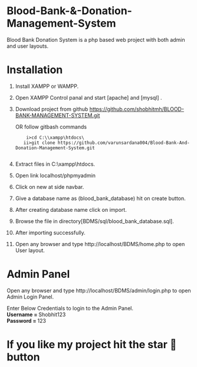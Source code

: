 # Blood-Bank-&-Donation-Management-System

Blood Bank Donation System is a php based web project with both admin and user layouts.

# Installation

1. Install XAMPP or WAMPP.

2. Open XAMPP Control panal and start [apache] and [mysql] .

3. Download project from github https://github.com/shobhitmh/BLOOD-BANK-MANAGEMENT-SYSTEM.git

   OR follow gitbash commands <br>
     ```t
         i>cd C:\\xampp\htdocs\
        ii>git clone https://github.com/varunsardana004/Blood-Bank-And-Donation-Management-System.git
     
     
4. Extract files in C:\xampp\htdocs.

5. Open link localhost/phpmyadmin

6. Click on new at side navbar.

7. Give a database name as (blood_bank_database) hit on create button.

8. After creating database name click on import.

9. Browse the file in directory[BDMS/sql/blood_bank_database.sql].

10. After importing successfully.

11. Open any browser and type http://localhost/BDMS/home.php to open User layout.
     
# Admin Panel
   Open any browser and type http://localhost/BDMS/admin/login.php to open Admin Login Panel.
   
   Enter Below Credentials to login to the Admin Panel.<br>
   <b> Username = </b> Shobhit123<br>
   <b>Password = </b> 123
   
# If you like my project hit the star 🌟 button

   
   
